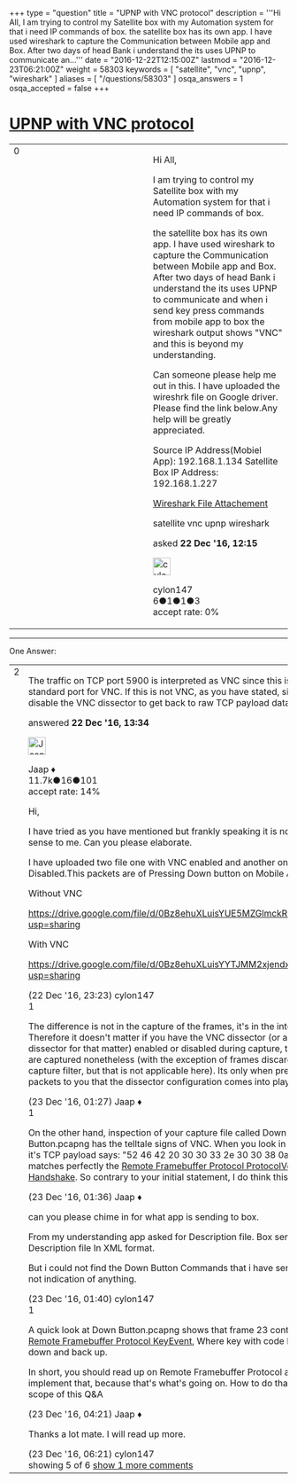 +++
type = "question"
title = "UPNP with VNC protocol"
description = '''Hi All, I am trying to control my Satellite box with my Automation system for that i need IP commands of box. the satellite box has its own app. I have used wireshark to capture the Communication between Mobile app and Box. After two days of head Bank i understand the its uses UPNP to communicate an...'''
date = "2016-12-22T12:15:00Z"
lastmod = "2016-12-23T06:21:00Z"
weight = 58303
keywords = [ "satellite", "vnc", "upnp", "wireshark" ]
aliases = [ "/questions/58303" ]
osqa_answers = 1
osqa_accepted = false
+++

<div class="headNormal">

# [UPNP with VNC protocol](/questions/58303/upnp-with-vnc-protocol)

</div>

<div id="main-body">

<div id="askform">

<table id="question-table" style="width:100%;"><colgroup><col style="width: 50%" /><col style="width: 50%" /></colgroup><tbody><tr class="odd"><td style="width: 30px; vertical-align: top"><div class="vote-buttons"><span id="post-58303-upvote" class="ajax-command post-vote up" rel="nofollow" title="I like this post (click again to cancel)"> </span><div id="post-58303-score" class="post-score" title="current number of votes">0</div><span id="post-58303-downvote" class="ajax-command post-vote down" rel="nofollow" title="I dont like this post (click again to cancel)"> </span> <span id="favorite-mark" class="ajax-command favorite-mark" rel="nofollow" title="mark/unmark this question as favorite (click again to cancel)"> </span><div id="favorite-count" class="favorite-count"></div></div></td><td><div id="item-right"><div class="question-body"><p>Hi All,</p><p>I am trying to control my Satellite box with my Automation system for that i need IP commands of box.</p><p>the satellite box has its own app. I have used wireshark to capture the Communication between Mobile app and Box. After two days of head Bank i understand the its uses UPNP to communicate and when i send key press commands from mobile app to box the wireshark output shows "VNC" and this is beyond my understanding.</p><p>Can someone please help me out in this. I have uploaded the wireshrk file on Google driver. Please find the link below.Any help will be greatly appreciated.</p><p>Source IP Address(Mobiel App): 192.168.1.134 Satellite Box IP Address: 192.168.1.227</p><p><a href="https://drive.google.com/open?id=0Bz8ehuXLuisYVVh2OU1fOXBvMWs">Wireshark File Attachement</a></p></div><div id="question-tags" class="tags-container tags"><span class="post-tag tag-link-satellite" rel="tag" title="see questions tagged &#39;satellite&#39;">satellite</span> <span class="post-tag tag-link-vnc" rel="tag" title="see questions tagged &#39;vnc&#39;">vnc</span> <span class="post-tag tag-link-upnp" rel="tag" title="see questions tagged &#39;upnp&#39;">upnp</span> <span class="post-tag tag-link-wireshark" rel="tag" title="see questions tagged &#39;wireshark&#39;">wireshark</span></div><div id="question-controls" class="post-controls"></div><div class="post-update-info-container"><div class="post-update-info post-update-info-user"><p>asked <strong>22 Dec '16, 12:15</strong></p><img src="https://secure.gravatar.com/avatar/4effb6fb15d9ff03aca5e1ad406bac0f?s=32&amp;d=identicon&amp;r=g" class="gravatar" width="32" height="32" alt="cylon147&#39;s gravatar image" /><p><span>cylon147</span><br />
<span class="score" title="6 reputation points">6</span><span title="1 badges"><span class="badge1">●</span><span class="badgecount">1</span></span><span title="1 badges"><span class="silver">●</span><span class="badgecount">1</span></span><span title="3 badges"><span class="bronze">●</span><span class="badgecount">3</span></span><br />
<span class="accept_rate" title="Rate of the user&#39;s accepted answers">accept rate:</span> <span title="cylon147 has no accepted answers">0%</span></p></div></div><div id="comments-container-58303" class="comments-container"></div><div id="comment-tools-58303" class="comment-tools"></div><div class="clear"></div><div id="comment-58303-form-container" class="comment-form-container"></div><div class="clear"></div></div></td></tr></tbody></table>

------------------------------------------------------------------------

<div class="tabBar">

<span id="sort-top"></span>

<div class="headQuestions">

One Answer:

</div>

</div>

<span id="58304"></span>

<div id="answer-container-58304" class="answer">

<table style="width:100%;"><colgroup><col style="width: 50%" /><col style="width: 50%" /></colgroup><tbody><tr class="odd"><td style="width: 30px; vertical-align: top"><div class="vote-buttons"><span id="post-58304-upvote" class="ajax-command post-vote up" rel="nofollow" title="I like this post (click again to cancel)"> </span><div id="post-58304-score" class="post-score" title="current number of votes">2</div><span id="post-58304-downvote" class="ajax-command post-vote down" rel="nofollow" title="I dont like this post (click again to cancel)"> </span></div></td><td><div class="item-right"><div class="answer-body"><p>The traffic on TCP port 5900 is interpreted as VNC since this is the standard port for VNC. If this is not VNC, as you have stated, simply disable the VNC dissector to get back to raw TCP payload data.</p></div><div class="answer-controls post-controls"></div><div class="post-update-info-container"><div class="post-update-info post-update-info-user"><p>answered <strong>22 Dec '16, 13:34</strong></p><img src="https://secure.gravatar.com/avatar/2337f0406681e5c72ea0e6f1f0d6c0b0?s=32&amp;d=identicon&amp;r=g" class="gravatar" width="32" height="32" alt="Jaap&#39;s gravatar image" /><p><span>Jaap ♦</span><br />
<span class="score" title="11680 reputation points"><span>11.7k</span></span><span title="16 badges"><span class="silver">●</span><span class="badgecount">16</span></span><span title="101 badges"><span class="bronze">●</span><span class="badgecount">101</span></span><br />
<span class="accept_rate" title="Rate of the user&#39;s accepted answers">accept rate:</span> <span title="Jaap has 155 accepted answers">14%</span></p></div></div><div id="comments-container-58304" class="comments-container"><span id="58310"></span><div id="comment-58310" class="comment"><div id="post-58310-score" class="comment-score"></div><div class="comment-text"><p>Hi,</p><p>I have tried as you have mentioned but frankly speaking it is not making sense to me. Can you please elaborate.</p><p>I have uploaded two file one with VNC enabled and another one is with Disabled.This packets are of Pressing Down button on Mobile App.</p><p>Without VNC</p><p><a href="https://drive.google.com/file/d/0Bz8ehuXLuisYUE5MZGlmckRkV1k/view?usp=sharing">https://drive.google.com/file/d/0Bz8ehuXLuisYUE5MZGlmckRkV1k/view?usp=sharing</a></p><p>With VNC</p><p><a href="https://drive.google.com/file/d/0Bz8ehuXLuisYYTJMM2xjendxVGc/view?usp=sharing">https://drive.google.com/file/d/0Bz8ehuXLuisYYTJMM2xjendxVGc/view?usp=sharing</a></p></div><div id="comment-58310-info" class="comment-info"><span class="comment-age">(22 Dec '16, 23:23)</span> <span class="comment-user userinfo">cylon147</span></div></div><span id="58312"></span><div id="comment-58312" class="comment"><div id="post-58312-score" class="comment-score">1</div><div class="comment-text"><p>The difference is not in the capture of the frames, it's in the interpretation. Therefore it doesn't matter if you have the VNC dissector (or any dissector for that matter) enabled or disabled during capture, the packets are captured nonetheless (with the exception of frames discarded by the capture filter, but that is not applicable here). Its only when presenting the packets to you that the dissector configuration comes into play.</p></div><div id="comment-58312-info" class="comment-info"><span class="comment-age">(23 Dec '16, 01:27)</span> <span class="comment-user userinfo">Jaap ♦</span></div></div><span id="58314"></span><div id="comment-58314" class="comment"><div id="post-58314-score" class="comment-score">1</div><div class="comment-text"><p>On the other hand, inspection of your capture file called Down Button.pcapng has the telltale signs of VNC. When you look in frame 14, it's TCP payload says: "52 46 42 20 30 30 33 2e 30 30 38 0a", which matches perfectly the <a href="https://tools.ietf.org/html/rfc6143#section-7.1.1">Remote Framebuffer Protocol ProtocolVersion Handshake</a>. So contrary to your initial statement, I do think this is VNC.</p></div><div id="comment-58314-info" class="comment-info"><span class="comment-age">(23 Dec '16, 01:36)</span> <span class="comment-user userinfo">Jaap ♦</span></div></div><span id="58315"></span><div id="comment-58315" class="comment"><div id="post-58315-score" class="comment-score"></div><div class="comment-text"><p>can you please chime in for what app is sending to box.</p><p>From my understanding app asked for Description file. Box sends Description file In XML format.</p><p>But i could not find the Down Button Commands that i have sent. There is not indication of anything.</p></div><div id="comment-58315-info" class="comment-info"><span class="comment-age">(23 Dec '16, 01:40)</span> <span class="comment-user userinfo">cylon147</span></div></div><span id="58317"></span><div id="comment-58317" class="comment"><div id="post-58317-score" class="comment-score">1</div><div class="comment-text"><p>A quick look at Down Button.pcapng shows that frame 23 contains a <a href="https://tools.ietf.org/html/rfc6143#section-7.5.4">Remote Framebuffer Protocol KeyEvent</a>, Where key with code E101 goes down and back up.</p><p>In short, you should read up on Remote Framebuffer Protocol and implement that, because that's what's going on. How to do that is out of scope of this Q&amp;A</p></div><div id="comment-58317-info" class="comment-info"><span class="comment-age">(23 Dec '16, 04:21)</span> <span class="comment-user userinfo">Jaap ♦</span></div></div><span id="58320"></span><div id="comment-58320" class="comment not_top_scorer"><div id="post-58320-score" class="comment-score"></div><div class="comment-text"><p>Thanks a lot mate. I will read up more.</p></div><div id="comment-58320-info" class="comment-info"><span class="comment-age">(23 Dec '16, 06:21)</span> <span class="comment-user userinfo">cylon147</span></div></div></div><div id="comment-tools-58304" class="comment-tools"><span class="comments-showing"> showing 5 of 6 </span> <a href="#" class="show-all-comments-link">show 1 more comments</a></div><div class="clear"></div><div id="comment-58304-form-container" class="comment-form-container"></div><div class="clear"></div></div></td></tr></tbody></table>

</div>

<div class="paginator-container-left">

</div>

</div>

</div>

